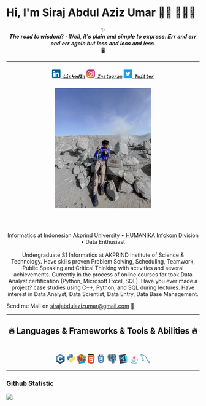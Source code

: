 # Hi, I'm Siraj Abdul Aziz Umar 👋🏾 👩🏾‍💻

<p align="center"> 
 ✨<br>𝑻𝒉𝒆 𝒓𝒐𝒂𝒅 𝒕𝒐 𝒘𝒊𝒔𝒅𝒐𝒎? - 𝑾𝒆𝒍𝒍, 𝒊𝒕'𝒔 𝒑𝒍𝒂𝒊𝒏 𝒂𝒏𝒅 𝒔𝒊𝒎𝒑𝒍𝒆 𝒕𝒐 𝒆𝒙𝒑𝒓𝒆𝒔𝒔: 𝑬𝒓𝒓 𝒂𝒏𝒅 𝒆𝒓𝒓 𝒂𝒏𝒅 𝒆𝒓𝒓 𝒂𝒈𝒂𝒊𝒏 𝒃𝒖𝒕 𝒍𝒆𝒔𝒔 𝒂𝒏𝒅 𝒍𝒆𝒔𝒔 𝒂𝒏𝒅 𝒍𝒆𝒔𝒔.<br>🖥️
</p>

---

<h5 align="center">
  <code><a href="https://www.linkedin.com/in/sirajabdulazizumar/" title="LinkedIn Profile"><img width="22" src="linkedin.svg"> LinkedIn</a></code>
  <code><a href="https://www.instagram.com/azizumkar/" title="Instagram Profile"><img width="22" src="instagram.svg"> Instagram</a></code>
  <code><a href="https://www.twitter.com/azizumkar/" title="Twitter Profile"><img width="22" src="twitter.png"> Twitter</a></code>
</h5>
<p align="center">
<img align="center" alt="Aziz Umar Photo" width="250px" src="IMG_3848.jpg" alt="Aziz Umar photo">
</p>
  <br> <br>
<p align="center">
Informatics at Indonesian Akprind University • HUMANIKA Infokom Division • Data Enthusiast
<br>
<br>
Undergraduate S1 Informatics at AKPRIND Institute of Science & Technology. Have skills proven Problem Solving, Scheduling, Teamwork, Public Speaking and Critical Thinking with activities and several achievements. Currently in the process of online courses for took Data Analyst certification (Python, Microsoft Excel, SQL). Have you ever made a project? case studies using C++, Python, and SQL during lectures. Have interest in Data Analyst, Data Scientist, Data Entry, Data Base Management.

Send me Mail on sirajabdulazizumar@gmail.com <a/> 💼
</p>
<hr>
<h2 align="center">🔥 Languages & Frameworks & Tools & Abilities 🔥</h2>
<br>
<p align="center">
  <code><img title="C++" height="25" src="cpp.svg"></code>
  <code><img title="Python" height="25" src="python-original.svg"></code>
  <code><img title="Problem Solving" height="25" src="problemSolving.png"></code>
  <code><img title="HTML5" height="25" src="html5.svg"></code>
  <code><img title="CSS" height="25" src="css.svg"></code>
  <code><img title="PostgreSQL" height="25" src="postgresql.svg"></code>
  <code><img title="Visual Studio Code" height="25" src="vscode.png"></code>
  <code><img title="Java" height="25" src="java-original.svg"></code>
  <code><img title="MySQL" height="25" src="mysql.svg"></code>
</p>
<hr>

### Github Statistic

<p align="left">
<a href="https://github.com/Saisyou404">
  <img height="180em" src="https://github-readme-stats-eight-theta.vercel.app/api?username=Saisyou404&show_icons=true&theme=algolia&include_all_commits=true&count_private=true"/>
</a>
</p>

###
